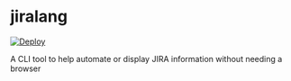 # jiralang
[![Deploy](https://github.com/JamesMDunn/jiralang/actions/workflows/deploy.yml/badge.svg)](https://github.com/JamesMDunn/jiralang/actions/workflows/deploy.yml)

A CLI tool to help automate or display JIRA information without needing a browser
